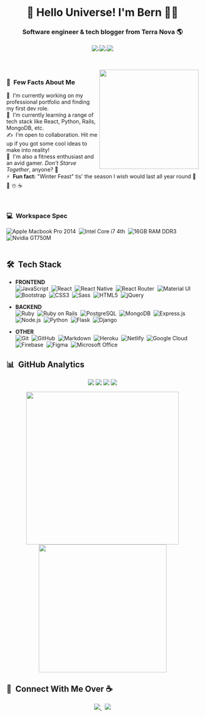 <h1 align="center">
  👋 Hello Universe! I'm Bern 👨‍💻 
</h1>

<h3 align="center">
  Software engineer & tech blogger from Terra Nova 🌎 
</h3>

<p align="center">
  <a href="https://www.linkedin.com/in/bernn/">
    <img src="https://img.shields.io/badge/LinkedIn-0077B5?style=for-the-badge&logo=linkedin&logoColor=white" align="center">        
  </a>
  
  <a href="https://medium.com/@berncodes">
    <img src="https://img.shields.io/badge/Medium-12100E?style=for-the-badge&logo=medium&logoColor=white" align="center">        
  </a>
  
  <a href="https://open.spotify.com/user/bstromv?si=Grn7sbu6RIGGfjmCWBSiAg">
    <img src="https://img.shields.io/badge/Spotify-1ED760?&style=for-the-badge&logo=spotify&logoColor=white" align="center">
  </a>
</p>

<br />
<br />

<img src="https://i.pinimg.com/originals/68/f3/ff/68f3ff8ddc1699f6234abee4e1d58dd9.gif" width="260px" height="auto" align="right">

### 🧔 &nbsp;Few Facts About Me

🔭 &nbsp;I’m currently working on my professional portfolio and finding my first dev role.\
🌱 &nbsp;I’m currently learning a range of tech stack like React, Python, Rails, MongoDB, etc.\
✍️ &nbsp;I’m open to collaboration. Hit me up if you got some cool ideas to make into reality!\
🦁 &nbsp;I'm also a fitness enthusiast and an avid gamer. _Don't Starve Together_, anyone? 👾\
⚡ &nbsp;**Fun fact:** "Winter Feast" tis' the season I wish would last all year round 🎅 🎄 ☃️ ☕

<br />
<!-- <img src="https://thumbs.gfycat.com/CreativeAthleticCrocodile-small.gif" width="300px" height="225px"> -->

### 💻 &nbsp;Workspace Spec
![Apple Macbook Pro 2014](https://img.shields.io/badge/Apple-MacBook_Pro_2014-999999?style=for-the-badge&logo=apple&logoColor=white "Apple Macbook Pro")&nbsp;
![Intel Core i7 4th](https://img.shields.io/badge/Intel-Core_i7_4th-0071C5?style=for-the-badge&logo=intel&logoColor=white "Intel Core i7 4th")&nbsp;
![16GB RAM DDR3](https://img.shields.io/badge/RAM-16GB-%230071C5.svg?&style=for-the-badge&logoColor=white "RAM 16GB DDR3")&nbsp;
![Nvidia GT750M](https://img.shields.io/badge/NVIDIA-GT750M-76B900?style=for-the-badge&logo=nvidia&logoColor=white "NVIDIA GT750M")&nbsp;
<br />
<br />

## 🛠️ &nbsp;Tech Stack

- **FRONTEND**\
<img src="https://img.shields.io/badge/JavaScript-F7DF1E?style=for-the-badge&logo=javascript&logoColor=black" alt="JavaScript">&nbsp;
<img src="https://img.shields.io/badge/React-20232A?style=for-the-badge&logo=react&logoColor=61DAFB" alt="React">&nbsp;
<img src="https://img.shields.io/badge/React_Native-20232A?style=for-the-badge&logo=react&logoColor=61DAFB" alt="React Native">&nbsp;
<img src="https://img.shields.io/badge/React_Router-CA4245?style=for-the-badge&logo=react-router&logoColor=white" alt="React Router">&nbsp;
<img src="https://img.shields.io/badge/Material--UI-0081CB?style=for-the-badge&logo=material-ui&logoColor=white" alt="Material UI">&nbsp;
<img src="https://img.shields.io/badge/Bootstrap-563D7C?style=for-the-badge&logo=bootstrap&logoColor=white" alt="Bootstrap">&nbsp;
<img src="https://img.shields.io/badge/CSS3-1572B6?style=for-the-badge&logo=css3&logoColor=white" alt="CSS3">&nbsp;
<img src="https://img.shields.io/badge/Sass-CC6699?style=for-the-badge&logo=sass&logoColor=white" alt="Sass">&nbsp;
<img src="https://img.shields.io/badge/HTML5-E34F26?style=for-the-badge&logo=html5&logoColor=white" alt="HTML5">&nbsp;
<img src="https://img.shields.io/badge/jQuery-0769AD?style=for-the-badge&logo=jquery&logoColor=white" alt="jQuery">&nbsp;
  
- **BACKEND**\
<img src="https://img.shields.io/badge/Ruby-CC342D?style=for-the-badge&logo=ruby&logoColor=white" alt="Ruby">&nbsp;
<img src="https://img.shields.io/badge/Ruby_on_Rails-CC0000?style=for-the-badge&logo=ruby-on-rails&logoColor=white" alt="Ruby on Rails">&nbsp;
<img src="https://img.shields.io/badge/PostgreSQL-316192?style=for-the-badge&logo=postgresql&logoColor=white" alt="PostgreSQL">&nbsp;
<img src="https://img.shields.io/badge/MongoDB-4EA94B?style=for-the-badge&logo=mongodb&logoColor=white" alt="MongoDB">&nbsp;
<img src="https://img.shields.io/badge/Express.js-404D59?style=for-the-badge" alt="Express.js">&nbsp;
<img src="https://img.shields.io/badge/Node.js-43853D?style=for-the-badge&logo=node.js&logoColor=white" alt="Node.js">&nbsp;
<img src="https://img.shields.io/badge/Python-3776AB?style=for-the-badge&logo=python&logoColor=white" alt="Python">&nbsp;
<img src="https://img.shields.io/badge/Flask-000000?style=for-the-badge&logo=flask&logoColor=white" alt="Flask">&nbsp;
<img src="https://img.shields.io/badge/Django-092E20?style=for-the-badge&logo=django&logoColor=white" alt="Django">&nbsp;
<img src="" alt="">&nbsp;
<img src="" alt="">&nbsp;

- **OTHER**\
<img src="https://img.shields.io/badge/git%20-%23F05033.svg?&style=for-the-badge&logo=git&logoColor=white" alt="Git">&nbsp;
<img src="https://img.shields.io/badge/GitHub-100000?style=for-the-badge&logo=github&logoColor=white" alt="GitHub">&nbsp;
<img src="https://img.shields.io/badge/Markdown-000000?style=for-the-badge&logo=markdown&logoColor=white" alt="Markdown">&nbsp;
<img src="https://img.shields.io/badge/Heroku-430098?style=for-the-badge&logo=heroku&logoColor=white" alt="Heroku">&nbsp;
<img src="https://img.shields.io/badge/Netlify-00C7B7?style=for-the-badge&logo=netlify&logoColor=white" alt="Netlify">&nbsp;
<img src="https://img.shields.io/badge/Google_Cloud-4285F4?style=for-the-badge&logo=google-cloud&logoColor=white" alt="Google Cloud">&nbsp;
<img src="https://img.shields.io/badge/firebase%20-%23039BE5.svg?&style=for-the-badge&logo=firebase" alt="Firebase">&nbsp;
<img src="https://img.shields.io/badge/figma%20-%23F24E1E.svg?&style=for-the-badge&logo=figma&logoColor=white" alt="Figma">&nbsp;
<img src="https://img.shields.io/badge/Microsoft_Office-D83B01?style=for-the-badge&logo=microsoft-office&logoColor=white" alt="Microsoft Office">&nbsp;
<img src="" alt="">&nbsp;

## 📊 &nbsp;GitHub Analytics

<p align="center">
  <a href="#"><img src="https://badges.pufler.dev/repos/bernstrom"></a>
  <a href="#"><img src="https://badges.pufler.dev/gists/bernstrom"></a>
  <a href="#"><img src="https://badges.pufler.dev/commits/monthly/bernstrom"></a>
  <a href="#"><img src="https://badges.pufler.dev/visits/bernstrom/bernstrom"></a>
</p>

<p align="center">
  <a href="https://github.com/BernStrom">
    <img src="https://github-readme-stats.vercel.app/api?username=bernstrom&count_private=true&show_icons=true&theme=prussian" width="400">
  </a>
  
  <a href="https://github.com/BernStrom">
    <img src="https://github-readme-stats.vercel.app/api/top-langs/?username=bernstrom&langs_count=10&layout=compact&theme=prussian&hide=stylus" width="335">
  </a>
</p>

## 🤝 &nbsp;Connect With Me Over ☕

<p align='center'>
  <a href="https://www.linkedin.com/in/bernn/">
    <img src="https://img.shields.io/badge/LinkedIn-0077B5?style=for-the-badge&logo=linkedin&logoColor=white">        
  </a>&nbsp;
  
  <a href="mailto:bern@berncodes.dev">
    <img src="https://img.shields.io/badge/Gmail-D14836?style=for-the-badge&logo=gmail&logoColor=white">        
  </a>
</p>




<!--
**BernStrom/BernStrom** is a ✨ _special_ ✨ repository because its `README.md` (this file) appears on your GitHub profile.

Here are some ideas to get you started:

- 🔭 I’m currently working on ...
- 🌱 I’m currently learning ...
- 👯 I’m looking to collaborate on ...
- 🤔 I’m looking for help with ...
- 💬 Ask me about ...
- 📫 How to reach me: ...
- 😄 Pronouns: ...
- ⚡ Fun fact: ...
-->
